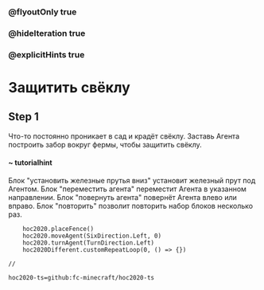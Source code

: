 ### @flyoutOnly true
### @hideIteration true
### @explicitHints true

# Защитить свёклу

## Step 1
Что-то постоянно проникает в сад и крадёт свёклу. Заставь Агента построить забор вокруг фермы, чтобы защитить свёклу.

#### ~ tutorialhint
Блок "установить железные прутья вниз" установит железный прут под Агентом.
Блок "переместить агента" переместит Агента в указанном направлении.
Блок "повернуть агента" повернёт Агента влево или вправо.
Блок "повторить" позволит повторить набор блоков несколько раз.


```ghost
    hoc2020.placeFence()
    hoc2020.moveAgent(SixDirection.Left, 0)
    hoc2020.turnAgent(TurnDirection.Left)  
    hoc2020Different.customRepeatLoop(0, () => {})
```
```template
//
```
```package
hoc2020-ts=github:fc-minecraft/hoc2020-ts
```